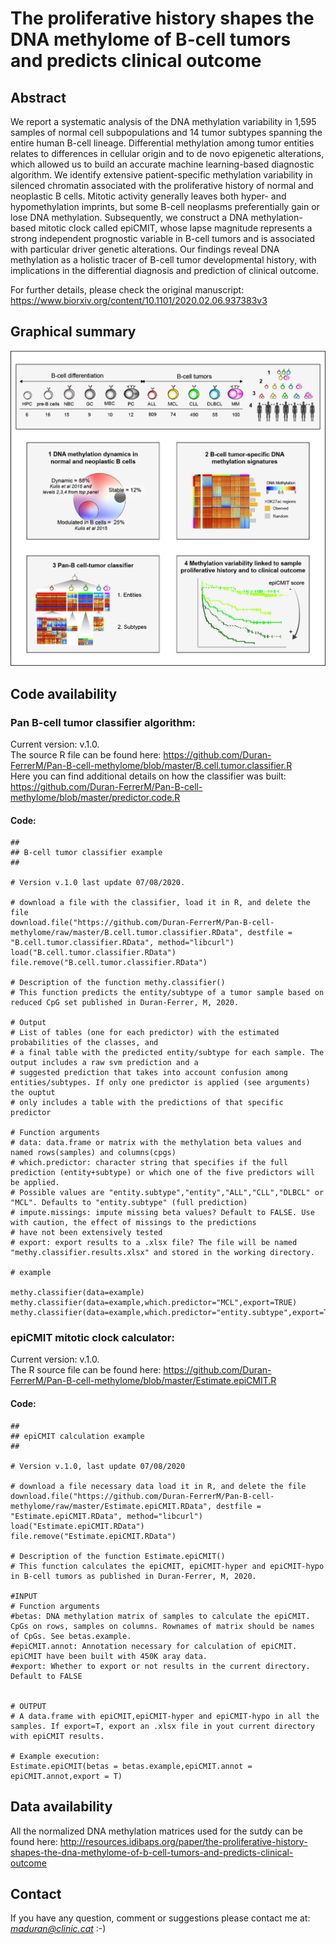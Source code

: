# The proliferative history shapes the DNA methylome of B-cell tumors and predicts clinical outcome

## Abstract
We report a systematic analysis of the DNA methylation variability in 1,595 samples of normal cell subpopulations and 14 tumor subtypes spanning the entire human B-cell lineage. Differential methylation among tumor entities relates to differences in cellular origin and to de novo epigenetic alterations, which allowed us to build an accurate machine learning-based diagnostic algorithm. We identify extensive patient-specific methylation variability in silenced chromatin associated with the proliferative history of normal and neoplastic B cells. Mitotic activity generally leaves both hyper- and hypomethylation imprints, but some B-cell neoplasms preferentially gain or lose DNA methylation. Subsequently, we construct a DNA methylation-based mitotic clock called epiCMIT, whose lapse magnitude represents a strong independent prognostic variable in B-cell tumors and is associated with particular driver genetic alterations. Our findings reveal DNA methylation as a holistic tracer of B-cell tumor developmental history, with implications in the differential diagnosis and prediction of clinical outcome.

For further details, please check the original manuscript: https://www.biorxiv.org/content/10.1101/2020.02.06.937383v3

## Graphical summary
![alt text](https://github.com/Duran-FerrerM/Pan-B-cell-methylome/blob/master/Graphical.abstract.png)


## Code availability
### Pan B-cell tumor classifier algorithm:
Current version: v.1.0.  
The source R file can be found here: https://github.com/Duran-FerrerM/Pan-B-cell-methylome/blob/master/B.cell.tumor.classifier.R  
Here you can find additional details on how the classifier was built: https://github.com/Duran-FerrerM/Pan-B-cell-methylome/blob/master/predictor.code.R  

#### Code:
```
##
## B-cell tumor classifier example
##

# Version v.1.0 last update 07/08/2020.

# download a file with the classifier, load it in R, and delete the file
download.file("https://github.com/Duran-FerrerM/Pan-B-cell-methylome/raw/master/B.cell.tumor.classifier.RData", destfile = "B.cell.tumor.classifier.RData", method="libcurl")
load("B.cell.tumor.classifier.RData")
file.remove("B.cell.tumor.classifier.RData")

# Description of the function methy.classifier()
# This function predicts the entity/subtype of a tumor sample based on reduced CpG set published in Duran-Ferrer, M, 2020.

# Output
# List of tables (one for each predictor) with the estimated probabilities of the classes, and
# a final table with the predicted entity/subtype for each sample. The output includes a raw svm prediction and a
# suggested prediction that takes into account confusion among entities/subtypes. If only one predictor is applied (see arguments) the ouptut
# only includes a table with the predictions of that specific predictor

# Function arguments
# data: data.frame or matrix with the methylation beta values and named rows(samples) and columns(cpgs)
# which.predictor: character string that specifies if the full prediction (entity+subtype) or which one of the five predictors will be applied.
# Possible values are "entity.subtype","entity","ALL","CLL","DLBCL" or "MCL". Defaults to "entity.subtype" (full prediction)
# impute.missings: impute missing beta values? Default to FALSE. Use with caution, the effect of missings to the predictions
# have not been extensively tested
# export: export results to a .xlsx file? The file will be named "methy.classifier.results.xlsx" and stored in the working directory.

# example

methy.classifier(data=example)
methy.classifier(data=example,which.predictor="MCL",export=TRUE)
methy.classifier(data=example,which.predictor="entity.subtype",export=TRUE)
```

### epiCMIT mitotic clock calculator: 
Current version: v.1.0.  
The R source file can be found here: https://github.com/Duran-FerrerM/Pan-B-cell-methylome/blob/master/Estimate.epiCMIT.R

#### Code:
```
##
## epiCMIT calculation example
##

# Version v.1.0, last update 07/08/2020

# download a file necessary data load it in R, and delete the file
download.file("https://github.com/Duran-FerrerM/Pan-B-cell-methylome/raw/master/Estimate.epiCMIT.RData", destfile = "Estimate.epiCMIT.RData", method="libcurl")
load("Estimate.epiCMIT.RData")
file.remove("Estimate.epiCMIT.RData")

# Description of the function Estimate.epiCMIT()
# This function calculates the epiCMIT, epiCMIT-hyper and epiCMIT-hypo in B-cell tumors as published in Duran-Ferrer, M, 2020.

#INPUT
# Function arguments
#betas: DNA methylation matrix of samples to calculate the epiCMIT. CpGs on rows, samples on columns. Rownames of matrix should be names of CpGs. See betas.example.
#epiCMIT.annot: Annotation necessary for calculation of epiCMIT. epiCMIT have been built with 450K aray data.
#export: Whether to export or not results in the current directory. Default to FALSE


# OUTPUT
# A data.frame with epiCMIT,epiCMIT-hyper and epiCMIT-hypo in all the samples. If export=T, export an .xlsx file in yout current directory with epiCMIT results.

# Example execution:
Estimate.epiCMIT(betas = betas.example,epiCMIT.annot = epiCMIT.annot,export = T)
```
## Data availability
All the normalized DNA methylation matrices used for the sutdy can be found here: http://resources.idibaps.org/paper/the-proliferative-history-shapes-the-dna-methylome-of-b-cell-tumors-and-predicts-clinical-outcome

## Contact
If you have any question, comment or suggestions please contact me at: *maduran@clinic.cat* :-)
